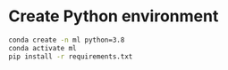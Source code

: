 # Create Python environment

```bash
conda create -n ml python=3.8
conda activate ml
pip install -r requirements.txt
```
